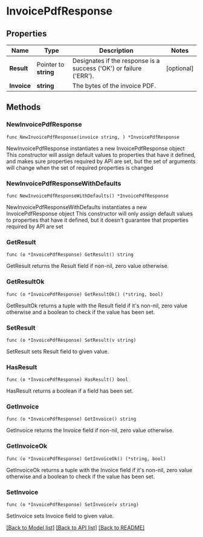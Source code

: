 # InvoicePdfResponse

## Properties

Name | Type | Description | Notes
------------ | ------------- | ------------- | -------------
**Result** | Pointer to **string** | Designates if the response is a success (&#39;OK&#39;) or failure (&#39;ERR&#39;). | [optional] 
**Invoice** | **string** | The bytes of the invoice PDF. | 

## Methods

### NewInvoicePdfResponse

`func NewInvoicePdfResponse(invoice string, ) *InvoicePdfResponse`

NewInvoicePdfResponse instantiates a new InvoicePdfResponse object
This constructor will assign default values to properties that have it defined,
and makes sure properties required by API are set, but the set of arguments
will change when the set of required properties is changed

### NewInvoicePdfResponseWithDefaults

`func NewInvoicePdfResponseWithDefaults() *InvoicePdfResponse`

NewInvoicePdfResponseWithDefaults instantiates a new InvoicePdfResponse object
This constructor will only assign default values to properties that have it defined,
but it doesn't guarantee that properties required by API are set

### GetResult

`func (o *InvoicePdfResponse) GetResult() string`

GetResult returns the Result field if non-nil, zero value otherwise.

### GetResultOk

`func (o *InvoicePdfResponse) GetResultOk() (*string, bool)`

GetResultOk returns a tuple with the Result field if it's non-nil, zero value otherwise
and a boolean to check if the value has been set.

### SetResult

`func (o *InvoicePdfResponse) SetResult(v string)`

SetResult sets Result field to given value.

### HasResult

`func (o *InvoicePdfResponse) HasResult() bool`

HasResult returns a boolean if a field has been set.

### GetInvoice

`func (o *InvoicePdfResponse) GetInvoice() string`

GetInvoice returns the Invoice field if non-nil, zero value otherwise.

### GetInvoiceOk

`func (o *InvoicePdfResponse) GetInvoiceOk() (*string, bool)`

GetInvoiceOk returns a tuple with the Invoice field if it's non-nil, zero value otherwise
and a boolean to check if the value has been set.

### SetInvoice

`func (o *InvoicePdfResponse) SetInvoice(v string)`

SetInvoice sets Invoice field to given value.



[[Back to Model list]](../README.md#documentation-for-models) [[Back to API list]](../README.md#documentation-for-api-endpoints) [[Back to README]](../README.md)


